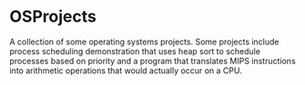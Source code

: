 # OSProjects
A collection of some operating systems projects. Some projects include process scheduling demonstration that uses heap sort to schedule processes based on priority and a program that translates MIPS instructions into arithmetic operations that would actually occur on a CPU.
